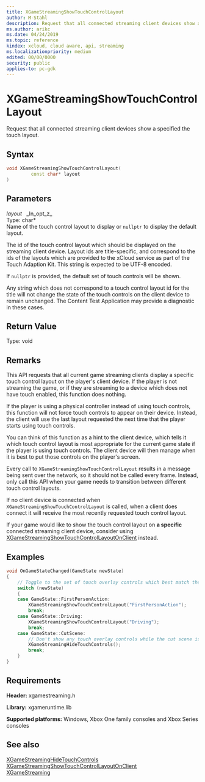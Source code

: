 ```yaml
---
title: XGameStreamingShowTouchControlLayout
author: M-Stahl
description: Request that all connected streaming client devices show a specified the touch layout.
ms.author: arikc
ms.date: 04/24/2019
ms.topic: reference
kindex: xcloud, cloud aware, api, streaming
ms.localizationpriority: medium
edited: 00/00/0000
security: public
applies-to: pc-gdk
---
```


# XGameStreamingShowTouchControlLayout

Request that all connected streaming client devices show a specified the touch layout.

## Syntax

```cpp
void XGameStreamingShowTouchControlLayout(
         const char* layout  
)  
```

## Parameters

*layout* &nbsp;&nbsp;\_In\_opt\_z\_  
Type: char*  
Name of the touch control layout to display or `nullptr` to display the default layout.

The id of the touch control layout which should be displayed on the streaming client device. Layout ids are title-specific, and correspond to the ids of the layouts which are provided to the xCloud service as part of the Touch Adaption Kit. This string is expected to be UTF-8 encoded.

If `nullptr` is provided, the default set of touch controls will be shown.

Any string which does not correspond to a touch control layout id for the title will not change the state of the touch controls on the client device to remain unchanged. The Content Test Application may provide a diagnostic in these cases.

## Return Value

Type: void

## Remarks

This API requests that all current game streaming clients display a specific touch control layout on the player's client device. If the player is not streaming the game, or if they are streaming to a device which does not have touch enabled, this function does nothing.

If the player is using a physical controller instead of using touch controls, this function will not force touch controls to appear on their device. Instead, the client will use the last layout requested the next time that the player starts using touch controls.

You can think of this function as a hint to the client device, which tells it which touch control layout is most appropriate for the current game state if the player is using touch controls. The client device will then manage when it is best to put those controls on the player's screen.

Every call to `XGameStreamingShowTouchControlLayout` results in a message being sent over the network, so it should not be called every frame. Instead, only call this API when your game needs to transition between different touch control layouts.

If no client device is connected when `XGameStreamingShowTouchControlLayout` is called, when a client does connect it will receive the most recently requested touch control layout.

If your game would like to show the touch control layout on **a specific** connected streaming client device, consider using [XGameStreamingShowTouchControlLayoutOnClient](xgamestreamingshowtouchcontrollayoutonclient.md) instead.

## Examples

```C++
void OnGameStateChanged(GameState newState)
{
    // Toggle to the set of touch overlay controls which best match the new state of the game
    switch (newState)
    {
    case GameState::FirstPersonAction:
        XGameStreamingShowTouchControlLayout("FirstPersonAction");
        break;
    case GameState::Driving:
        XGameStreamingShowTouchControlLayout("Driving");
        break;
    case GameState::CutScene:
        // Don't show any touch overlay controls while the cut scene is rendering
        XGameStreamingHideTouchControls();
        break;
    }
}
```

## Requirements
**Header:** xgamestreaming.h
  
**Library:** xgameruntime.lib
  
**Supported platforms:** Windows, Xbox One family consoles and Xbox Series consoles  
  

## See also

[XGameStreamingHideTouchControls](xgamestreaminghidetouchcontrols.md)  
[XGameStreamingShowTouchControlLayoutOnClient](xgamestreamingshowtouchcontrollayoutonclient.md)  
[XGameStreaming](../xgamestreaming_members.md#TouchAdaptation)